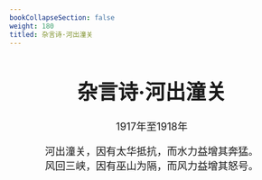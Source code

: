 ```yaml
---
bookCollapseSection: false
weight: 180
titled: 杂言诗·河出潼关
---
```


<div align="center">

<font size="4">

# 杂言诗·河出潼关
1917年至1918年

河出潼关，因有太华抵抗，而水力益增其奔猛。  
风回三峡，因有巫山为隔，而风力益增其怒号。
</font>

</div>
